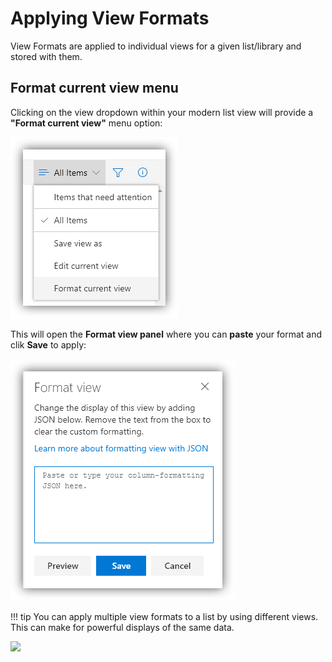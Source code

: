 # Applying View Formats

View Formats are applied to individual views for a given list/library and stored with them.

## Format current view menu

Clicking on the view dropdown within your modern list view will provide a **"Format current view"** menu option:

![Format view menu](../img/FormatViewMenu.png)

This will open the **Format view panel** where you can **paste** your format and clik **Save** to apply:

![Format view panel](../img/FormatViewPanel.png)

!!! tip
    You can apply multiple view formats to a list by using different views. This can make for powerful displays of the same data.

<img src="https://pnptelemetry.azurewebsites.net/sp-dev-list-formatting/docs/gettingstarted/viewformats" />
